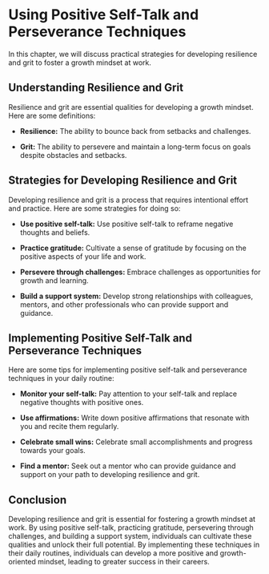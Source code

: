 Using Positive Self-Talk and Perseverance Techniques
===============================================================================================

In this chapter, we will discuss practical strategies for developing resilience and grit to foster a growth mindset at work.

Understanding Resilience and Grit
---------------------------------

Resilience and grit are essential qualities for developing a growth mindset. Here are some definitions:

* **Resilience:** The ability to bounce back from setbacks and challenges.

* **Grit:** The ability to persevere and maintain a long-term focus on goals despite obstacles and setbacks.

Strategies for Developing Resilience and Grit
---------------------------------------------

Developing resilience and grit is a process that requires intentional effort and practice. Here are some strategies for doing so:

* **Use positive self-talk:** Use positive self-talk to reframe negative thoughts and beliefs.

* **Practice gratitude:** Cultivate a sense of gratitude by focusing on the positive aspects of your life and work.

* **Persevere through challenges:** Embrace challenges as opportunities for growth and learning.

* **Build a support system:** Develop strong relationships with colleagues, mentors, and other professionals who can provide support and guidance.

Implementing Positive Self-Talk and Perseverance Techniques
-----------------------------------------------------------

Here are some tips for implementing positive self-talk and perseverance techniques in your daily routine:

* **Monitor your self-talk:** Pay attention to your self-talk and replace negative thoughts with positive ones.

* **Use affirmations:** Write down positive affirmations that resonate with you and recite them regularly.

* **Celebrate small wins:** Celebrate small accomplishments and progress towards your goals.

* **Find a mentor:** Seek out a mentor who can provide guidance and support on your path to developing resilience and grit.

Conclusion
----------

Developing resilience and grit is essential for fostering a growth mindset at work. By using positive self-talk, practicing gratitude, persevering through challenges, and building a support system, individuals can cultivate these qualities and unlock their full potential. By implementing these techniques in their daily routines, individuals can develop a more positive and growth-oriented mindset, leading to greater success in their careers.
